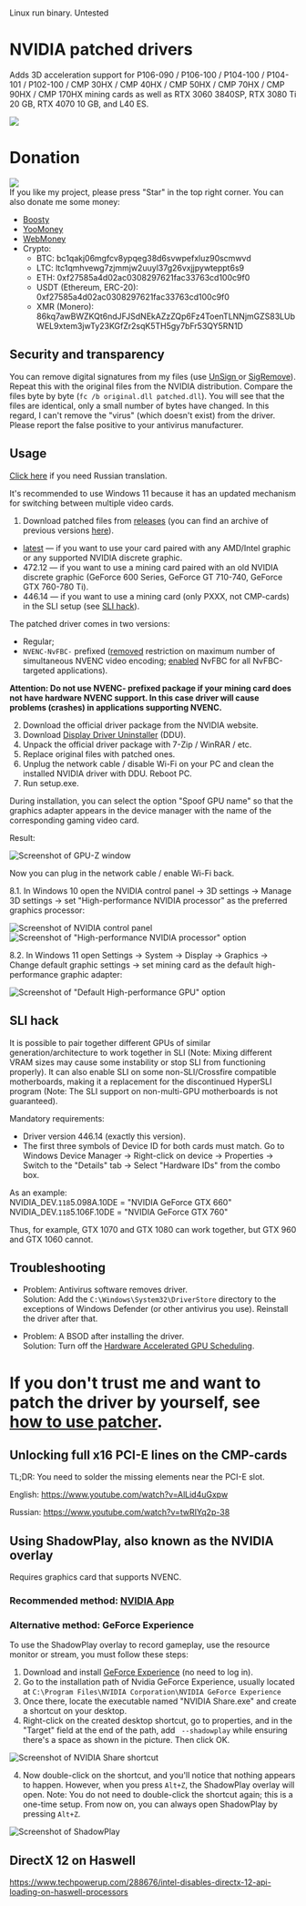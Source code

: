 #
Linux run binary. Untested
 # NVIDIA patched drivers
Adds 3D acceleration support for P106-090 / P106-100 / P104-100 / P104-101 / P102-100 / CMP 30HX / CMP 40HX / CMP 50HX / CMP 70HX / CMP 90HX / CMP 170HX mining cards as well as RTX 3060 3840SP, RTX 3080 Ti 20 GB, RTX 4070 10 GB, and L40 ES.

![](/docs/branded.jpg)  

# Donation
![](/docs/donate.png)  
If you like my project, please press "Star" in the top right corner. You can also donate me some money:
* [Boosty](https://boosty.to/dartraiden/donate)
* [YooMoney](https://yoomoney.ru/to/410014777525134)
* [WebMoney](https://donate.webmoney.com/w/Dns9GDPvvlgw2pFUqf1pff)
* Crypto:
  * BTC: bc1qakj06mgfcv8ypqeg38d6svwpefxluz90scmwvd
  * LTC: ltc1qmhvewg7zjmmjw2uuyl37g26vxjjpywteppt6s9
  * ETH: 0xf27585a4d02ac0308297621fac33763cd100c9f0
  * USDT (Ethereum, ERC-20): 0xf27585a4d02ac0308297621fac33763cd100c9f0
  * XMR (Monero): 86kq7awBWZKQt6ndJFJSdNEkAZzZQp6Fz4ToenTLNNjmGZS83LUbWEL9xtem3jwTy23KGfZr2sqK5TH5gy7bFr53QY5RN1D

## Security and transparency
You can remove digital signatures from my files (use [UnSign ](https://github.com/SV-Foster/UnSign) or [SigRemove](https://dennisbabkin.com/sigremover/)). Repeat this with the original files from the NVIDIA distribution. Compare the files byte by byte (`fc /b original.dll patched.dll`). You will see that the files are identical, only a small number of bytes have changed. In this regard, I can't remove the "virus" (which doesn't exist) from the driver. Please report the false positive to your antivirus manufacturer.

## Usage
[Click here](https://mysku.club/blog/taobao/70663.html) if you need Russian translation.

It's recommended to use Windows 11 because it has an updated mechanism for switching between multiple video cards.

1. Download patched files from [releases](https://github.com/dartraiden/NVIDIA-patcher/releases) (you can find an archive of previous versions [here](https://cloud.mail.ru/public/ihU3/CpmTAFWQo)).

* [latest](https://github.com/dartraiden/NVIDIA-patcher/releases/latest) — if you want to use your card paired with any AMD/Intel graphic or any supported NVIDIA discrete graphic.
* 472.12 — if you want to use a mining card paired with an old NVIDIA discrete graphic (GeForce 600 Series, GeForce GT 710-740, GeForce GTX 760-780 Ti).
* 446.14 — if you want to use a mining card (only PXXX, not CMP-cards) in the SLI setup (see [SLI hack](#SLI-hack)).

The patched driver comes in two versions:
* Regular;
* `NVENC-NvFBC-` prefixed ([removed](https://github.com/keylase/nvidia-patch/tree/master/win) restriction on maximum number of simultaneous NVENC video encoding; [enabled](https://github.com/keylase/nvidia-patch/tree/master/win/nvfbcwrp) NvFBC for all NvFBC-targeted applications).

**Attention: Do not use NVENC- prefixed package if your mining card does not have hardware NVENC support. In this case driver will cause problems (crashes) in applications supporting NVENC.**

2. Download the official driver package from the NVIDIA website.
3. Download [Display Driver Uninstaller](https://www.wagnardsoft.com/display-driver-uninstaller-ddu-) (DDU).
4. Unpack the official driver package with 7-Zip / WinRAR / etc.
5. Replace original files with patched ones.
6. Unplug the network cable / disable Wi-Fi on your PC and clean the installed NVIDIA driver with DDU. Reboot PC.
7. Run setup.exe.

During installation, you can select the option "Spoof GPU name" so that the graphics adapter appears in the device manager with the name of the corresponding gaming video card.

Result:

![Screenshot of GPU-Z window](/docs/GPU-Z.png)

Now you can plug in the network cable / enable Wi-Fi back.

8.1. In Windows 10 open the NVIDIA control panel → 3D settings → Manage 3D settings → set "High-performance NVIDIA processor" as the preferred graphics processor:

![Screenshot of NVIDIA control panel](/docs/NVIDIA%20Manage%203D%20Settings.jpg) ![Screenshot of "High-performance NVIDIA processor" option](/docs/High%20Performance%20NVIDIA%20Processor.jpg)

8.2. In Windows 11 open Settings → System → Display → Graphics → Change default graphic settings → set mining card as the default high-performance graphic adapter:

![Screenshot of "Default High-performance GPU" option](/docs/Windows%20Default%20High-performance%20GPU.png)

## SLI hack
It is possible to pair together different GPUs of similar generation/architecture to work together in SLI (Note: Mixing different VRAM sizes may cause some instability or stop SLI from functioning properly). It can also enable SLI on some non-SLI/Crossfire compatible motherboards, making it a replacement for the discontinued HyperSLI program (Note: The SLI support on non-multi-GPU motherboards is not guaranteed).

Mandatory requirements:
* Driver version 446.14 (exactly this version).
* The first three symbols of Device ID for both cards must match. Go to Windows Device Manager → Right-click on device → Properties → Switch to the "Details" tab →  Select "Hardware IDs" from the combo box.

As an example:  
NVIDIA_DEV.`118`5.098A.10DE = "NVIDIA GeForce GTX 660"  
NVIDIA_DEV.`118`5.106F.10DE = "NVIDIA GeForce GTX 760"

Thus, for example, GTX 1070 and GTX 1080 can work together, but GTX 960 and GTX 1060 cannot.

## Troubleshooting
* Problem: Antivirus software removes driver.  
Solution: Add the `C:\Windows\System32\DriverStore` directory to the exceptions of Windows Defender (or other antivirus you use). Reinstall the driver after that.

* Problem: A BSOD after installing the driver.  
Solution: Turn off the [Hardware Accelerated GPU Scheduling](https://www.howtogeek.com/756935/how-to-enable-hardware-accelerated-gpu-scheduling-in-windows-11/#enable-hardware-accelerated-gpu-scheduling-in-windows-11).

# If you don't trust me and want to patch the driver by yourself, see [how to use patcher](/docs/README-PATCHER.md).

## Unlocking full x16 PCI-E lines on the CMP-cards
TL;DR: You need to solder the missing elements near the PCI-E slot.

English:
https://www.youtube.com/watch?v=AlLid4uGxpw

Russian:
https://www.youtube.com/watch?v=twRIYq2p-38

## Using ShadowPlay, also known as the NVIDIA overlay
Requires graphics card that supports NVENC.

### Recommended method: [NVIDIA App](https://www.nvidia.com/en-us/software/nvidia-app/)

### Alternative method: GeForce Experience

To use the ShadowPlay overlay to record gameplay, use the resource monitor or stream, you must follow these steps:
1. Download and install [GeForce Experience](https://www.nvidia.com/en-us/geforce/geforce-experience/download/) (no need to log in).
2. Go to the installation path of Nvidia GeForce Experience, usually located at `C:\Program Files\NVIDIA Corporation\NVIDIA GeForce Experience`
3. Once there, locate the executable named "NVIDIA Share.exe" and create a shortcut on your desktop.
4. Right-click on the created desktop shortcut, go to properties, and in the "Target" field at the end of the path, add ` --shadowplay` while ensuring there's a space as shown in the picture. Then click OK.

![Screenshot of NVIDIA Share shortcut](/docs/NVIDIA%20Share%20shortcut.png)

4. Now double-click on the shortcut, and you'll notice that nothing appears to happen. However, when you press `Alt+Z`, the ShadowPlay overlay will open.
Note: You do not need to double-click the shortcut again; this is a one-time setup. From now on, you can always open ShadowPlay by pressing `Alt+Z`.

![Screenshot of ShadowPlay](/docs/ShadowPlay.png)

## DirectX 12 on Haswell
https://www.techpowerup.com/288676/intel-disables-directx-12-api-loading-on-haswell-processors

